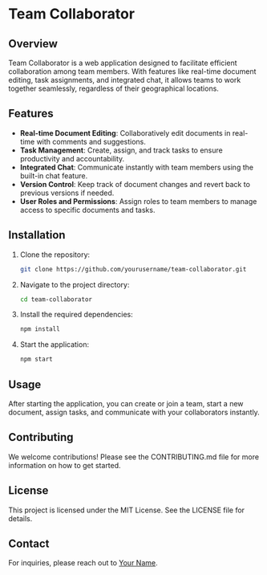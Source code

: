 # Team Collaborator

## Overview
Team Collaborator is a web application designed to facilitate efficient collaboration among team members. With features like real-time document editing, task assignments, and integrated chat, it allows teams to work together seamlessly, regardless of their geographical locations.

## Features
- **Real-time Document Editing**: Collaboratively edit documents in real-time with comments and suggestions.
- **Task Management**: Create, assign, and track tasks to ensure productivity and accountability.
- **Integrated Chat**: Communicate instantly with team members using the built-in chat feature.
- **Version Control**: Keep track of document changes and revert back to previous versions if needed.
- **User Roles and Permissions**: Assign roles to team members to manage access to specific documents and tasks.

## Installation
1. Clone the repository:
   ```bash
   git clone https://github.com/yourusername/team-collaborator.git
   ```
2. Navigate to the project directory:
   ```bash
   cd team-collaborator
   ```
3. Install the required dependencies:
   ```bash
   npm install
   ```
4. Start the application:
   ```bash
   npm start
   ```

## Usage
After starting the application, you can create or join a team, start a new document, assign tasks, and communicate with your collaborators instantly.

## Contributing
We welcome contributions! Please see the CONTRIBUTING.md file for more information on how to get started.

## License
This project is licensed under the MIT License. See the LICENSE file for details.

## Contact
For inquiries, please reach out to [Your Name](mailto:your.email@example.com).